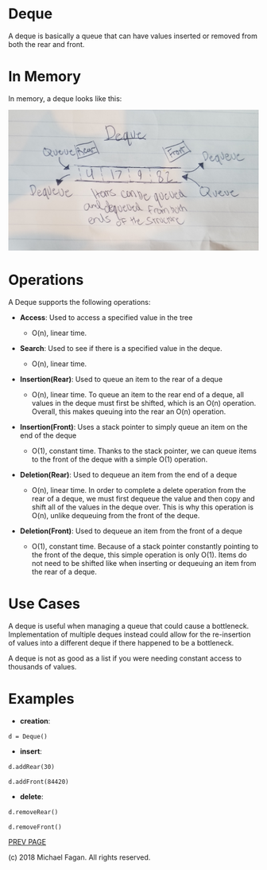 # Deque

A deque is basically a queue that can have values inserted or removed from both the rear and front.

# In Memory

In memory, a deque looks like this:

![Image of Deque in Memory](images/deque_memory.jpg)

# Operations

A Deque supports the following operations:

* **Access**: Used to access a specified value in the tree
  * O(n), linear time.

* **Search**: Used to see if there is a specified value in the deque.
  * O(n), linear time.

* **Insertion(Rear)**: Used to queue an item to the rear of a deque
  * O(n), linear time. To queue an item to the rear end of a deque, all values in the deque must first be shifted, which is an O(n) operation. Overall, this makes queuing into the rear an O(n) operation.
  
* **Insertion(Front)**: Uses a stack pointer to simply queue an item on the end of the deque
  * O(1), constant time. Thanks to the stack pointer, we can queue items to the front of the deque with a simple O(1) operation.

* **Deletion(Rear)**: Used to dequeue an item from the end of a deque
  * O(n), linear time. In order to complete a delete operation from the rear of a deque, we must first dequeue the value and then copy and shift all of the values in the deque over. This is why this operation is O(n), unlike dequeuing from the front of the deque.

* **Deletion(Front)**: Used to dequeue an item from the front of a deque
  * O(1), constant time. Because of a stack pointer constantly pointing to the front of the deque, this simple operation is only O(1). Items do not need to be shifted like when inserting or dequeuing an item from the rear of a deque.

# Use Cases

A deque is useful when managing a queue that could cause a bottleneck. Implementation of multiple deques instead could allow for the re-insertion of values into a different deque if there happened to be a bottleneck.

A deque is not as good as a list if you were needing constant access to thousands of values.

# Examples

* **creation**:

~~~
d = Deque()
~~~

* **insert**:

~~~
d.addRear(30)
~~~

~~~
d.addFront(84420)
~~~

* **delete**:

~~~
d.removeRear()
~~~

~~~
d.removeFront()
~~~

[PREV PAGE](queue.md)

(c) 2018 Michael Fagan. All rights reserved.
